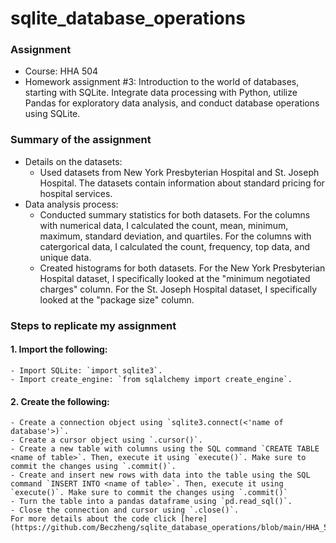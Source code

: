 # sqlite_database_operations

### Assignment
- Course: HHA 504
- Homework assignment #3: Introduction to the world of databases, starting with SQLite. Integrate data processing with Python, utilize Pandas for exploratory data analysis, and conduct database operations using SQLite.

### Summary of the assignment
- Details on the datasets:
    - Used datasets from New York Presbyterian Hospital and St. Joseph Hospital. The datasets contain information about standard pricing for hospital services.
- Data analysis process:
    - Conducted summary statistics for both datasets. For the columns with numerical data, I calculated the count, mean, minimum, maximum, standard deviation, and quartiles. For the columns with catergorical data, I calculated the count, frequency, top data, and unique data.
    - Created histograms for both datasets. For the New York Presbyterian Hospital dataset, I specifically looked at the "minimum negotiated charges" column. For the St. Joseph Hospital dataset, I specifically looked at the "package size" column.

### Steps to replicate my assignment
#### 1. Import the following:
    - Import SQLite: `import sqlite3`.
    - Import create_engine: `from sqlalchemy import create_engine`.
#### 2. Create the following: 
    - Create a connection object using `sqlite3.connect(<'name of database'>)`.
    - Create a cursor object using `.cursor()`.
    - Create a new table with columns using the SQL command `CREATE TABLE <name of table>`. Then, execute it using `execute()`. Make sure to commit the changes using `.commit()`.
    - Create and insert new rows with data into the table using the SQL command `INSERT INTO <name of table>`. Then, execute it using `execute()`. Make sure to commit the changes using `.commit()`
    - Turn the table into a pandas dataframe using `pd.read_sql()`.
    - Close the connection and cursor using `.close()`.
    For more details about the code click [here](https://github.com/Beczheng/sqlite_database_operations/blob/main/HHA_504_HW_3.ipynb)
